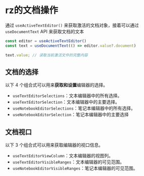 # rz的文档操作

通过 `useActiveTextEditor()` 来获取激活的文档对象，接着可以通过 `useDocumentText` API 来获取文档的文本

```ts
const editor = useActiveTextEditor()
const text = useDocumentText(() => editor.value?.document)
      
text.value; // 读取当前激活文件的完整内容
```



## 文档的选择

以下 4 个组合式可以用来**获取和设置**编辑器的选择。

- `useTextEditorSelections`：文本编辑器中的所有选择。
- `useTextEditorSelection`：文本编辑器中的主要选择。
- `useNotebookEditorSelections`：笔记本编辑器中的所有选择。
- `useNotebookEditorSelection`：笔记本编辑器中的主要选择



## 文档视口

以下 3 个组合式可以用来获取编辑器的视口信息。

- `useTextEditorViewColumn`：文本编辑器的视图列。
- `useTextEditorVisibleRanges`：文本编辑器的可见范围。
- `useNotebookEditorVisibleRanges`：笔记本编辑器的可见范围。